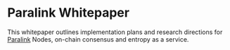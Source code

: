 <!--
order: false
parent:
  order: 5
-->

# Paralink Whitepaper

This whitepaper outlines implementation plans and research directions for [Paralink](https://paralink.network) Nodes, on-chain consensus and entropy as a service.
